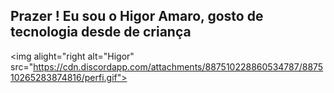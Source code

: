 ## Prazer ! Eu sou o Higor Amaro, gosto de tecnologia desde de criança 


<img alight="right alt="Higor" src="https://cdn.discordapp.com/attachments/887510228860534787/887510265283874816/perfi.gif">
